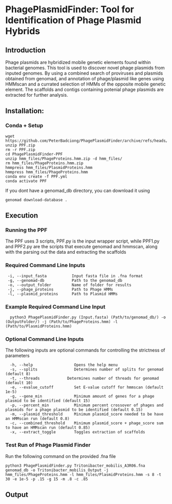 # PhagePlasmidFinder: Tool for Identification of Phage Plasmid Hybrids

## Introduction
Phage plasmids are hybridized mobile genetic elements found within bacterial genomes. This tool is used to discover novel phage plasmids from inputed genomes. By using a combined search of proviruses and plasmids obtained from genomad, and annotation of phage/plasmid like genes using HMMscan and a currated selection of HMMs of the opposite mobile genetic element. The scaffolds and contigs containing potenial phage plasmids are extracted for further analysis. 

## Installation: 
### Conda + Setup
```
wget https://github.com/PeterBadciong/PhagePlasmidFinder/archive/refs/heads/PPF.zip
unzip PPF.zip
rm -r PPF.zip
cd PhagePlasmidFinder-PPF
unzip hmm_files/PhageProteins.hmm.zip -d hmm_files/
rm hmm_files/PhageProteins.hmm.zip
hmmpress hmm_files/PlasmidProteins.hmm
hmmpress hmm_files/PhageProteins.hmm
conda env create -f PPF.yml
conda activate PPF
```
If you dont have a genomad_db directory, you can download it using 
```
genomad download-database .
```
## Execution

### Running the PPF
  The PPF uses 3 scripts, PPF.py is the input wrapper script, while PPF1.py and PPF2.py are the scripts that execute genomad and hmmscan, along with the parsing 
  out the data and extracting the scaffolds

### Required Command Line Inputs
```
 -i, --input_fasta           Input fasta file in .fna format
 -g, --genomad-db            Path to the genomad_db
 -o, --output_folder         Name of folder for results
 -j, --phage_proteins        Path to Phage HMMs
 -l, --plasmid_proteins      Path to Plasmid HMMs
 ```
### Example Required Command Line Input
```
  python3 PhagePlasmidFinder.py (Input.fasta) (Path/to/genomad_db/) -o (OutputFolder/) -j (Path/to/PhageProteins.hmm) -l (Path/to/PlasmidProteins.hmm) 
```
### Optional Command Line Inputs
  The following inputs are optional commands for controlling the strictness of parameters
```   
  -h, --help                  Opens the help menu
  -s, --splits                Determines number of splits for genomad (default 8)
  -t, --threads            Determines number of threads for genomad (default 10)
  -e, --evalue_cutoff         Set E-value cutoff for hmmscan (default 1e-5)
  -g, --gene_min              Minimum amount of genes for a phage plasmid to be identified (default 15)
  -p, --percent_min           Minimum percent crossover of phages and plasmids for a phage plasmid to be identified (default 0.15)
  -m, --plasmid_threshold     Minimum plasmid_score needed to be have an HMMscan run (default 0.8)
  -c, --combined_threshold    Minimum plasmid_score + phage_score sum to have an HMMscan run (default 0.85)
  -x, --extract_toggle        Toggles extraction of scaffolds
```
### Test Run of Phage Plasmid Finder
Run the following command on the provided .fna file
```
python3 PhagePlasmidFinder.py Tritonibacter_mobilis_A3R06.fna genomad_db -o Tritonibacter_mobilis_Output -j hmm_files/PhageProteins.hmm -l hmm_files/PlasmidProteins.hmm -s 8 -t 30 -e 1e-5 -p .15 -g 15 -m .8 -c .85 
```
## Output
